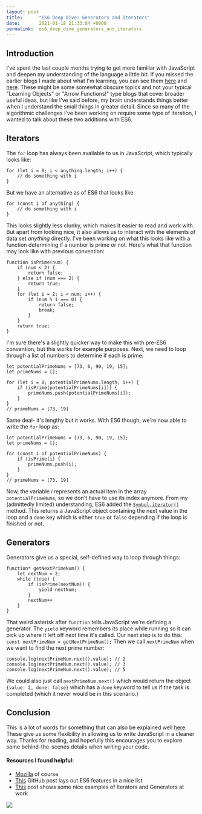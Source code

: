 ```yaml
---
layout: post
title:      "ES6 Deep Dive: Generators and Iterators"
date:       2021-01-18 21:33:04 +0000
permalink:  es6_deep_dive_generators_and_iterators
---
```



## Introduction
I've spent the last couple months trying to get more familiar with JavaScript and deepen my understanding of the language a little bit. If you missed the earlier blogs I made about what I'm learning, you can see them [here](https://brycew30.github.io/learning_async_await) and [here](https://brycew30.github.io/learning_to_get_some_closure_s). These might be some somewhat obscure topics and not your typical "Learning Objects" or "Arrow Functions!" type blogs that cover broader useful ideas, but like I've said before, my brain understands things better when I understand the small things in greater detail. Since so many of the algorithmic challenges I've been working on require some type of iteration, I wanted to talk about these two additions with ES6.

## Iterators
The `for` loop has always been available to us in JavaScript, which typically looks like:
```
for (let i = 0; i < anything.length; i++) {
    // do something with i
}
```
But we have an alternative as of ES6 that looks like:
```
for (const i of anything) {
    // do something with i
}
```
This looks slightly less clunky, which makes it easier to read and work with. But apart from looking nice, it also allows us to interact with the elements of data set *anything* directly. I've been working on what this looks like with a function determining if a number is prime or not. Here's what that function may look like with previous convention:
```
function isPrime(num) {
    if (num < 2) {
        return false;
    } else if (num === 2) {
        return true;
    }
    for (let i = 2; i < num; i++) {
        if (num % i === 0) {
            return false;
            break;
        }
    }
    return true;
}
```
I'm sure there's a slightly quicker way to make this with pre-ES6 convention, but this works for example purposes. Next, we need to loop through a list of numbers to determine if each is prime:
```
let potentialPrimeNums = [73, 6, 90, 19, 15];
let primeNums = [];

for (let i = 0; potentialPrimeNums.length; i++) {
    if (isPrime(potentialPrimeNums[i])) {
        primeNums.push(potentialPrimeNums[i]);
    }
}
// primeNums = [73, 19]
```
Same deal- it's lengthy but it works. With ES6 though, we're now able to write the `for` loop as:
```
let potentialPrimeNums = [73, 6, 90, 19, 15];
let primeNums = [];

for (const i of potentialPrimeNums) {
    if (isPrime(i) {
        primeNums.push(i);
    }
}
// primeNums = [73, 19]
```
Now, the variable *i* represents an actual item in the array `potentialPrimeNums`, so we don't have to use its index anymore. From my (admittedly limited) understanding, ES6 added the [`Symbol.iterator()`](https://developer.mozilla.org/en-US/docs/Web/JavaScript/Reference/Global_Objects/Symbol/iterator) method. This returns a JavaScript object containing the next value in the loop and a `done` key which is either `true` or `false` depending if the loop is finished or not.

## Generators
Generators give us a special, self-defined way to loop through things:
```
function* getNextPrimeNum() {
    let nextNum = 2;
    while (true) {
        if (isPrime(nextNum)) {
            yield nextNum;
        }
        nextNum++
    }
}
```
That weird asterisk after `function` tells JavaScript we're defining a generator. The `yield` keyword remembers its place while running so it can pick up where it left off next time it's called. Our next step is to do this:
`const nextPrimeNum = getNextPrimeNum();`
Then we call `nextPrimeNum` when we want to find the next prime number:
```
console.log(nextPrimeNum.next().value); // 2
console.log(nextPrimeNum.next().value); // 3
console.log(nextPrimeNum.next().value); // 5
```
We could also just call `nextPrimeNum.next()` which would return the object `{value: 2, done: false}` which has a `done` keyword to tell us if the task is completed (which it never would be in this scenario.)

## Conclusion
This is a lot of words for something that can also be explained well [here](https://developer.mozilla.org/en-US/docs/Web/JavaScript/Reference/Statements/function*). These give us some flexibility in allowing us to write JavaScript in a cleaner way. Thanks for reading, and hopefully this encourages you to explore some behind-the-scenes details when writing your code.

#### Resources I found helpful:
* [Mozilla](https://developer.mozilla.org/en-US/docs/Web/JavaScript/Guide/Iterators_and_Generators) of course
* [This](https://github.com/lukehoban/es6features) GitHub post lays out ES6 features in a nice list
* [This](https://jakearchibald.com/2014/iterators-gonna-iterate/) post shows some nice examples of Iterators and Generators at work

![](https://media.giphy.com/media/l0MYwrucQ9amOkFHO/giphy.gif)
